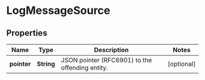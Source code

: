 

# LogMessageSource


## Properties

| Name | Type | Description | Notes |
|------------ | ------------- | ------------- | -------------|
|**pointer** | **String** | JSON pointer (RFC6901) to the offending entity. |  [optional] |



